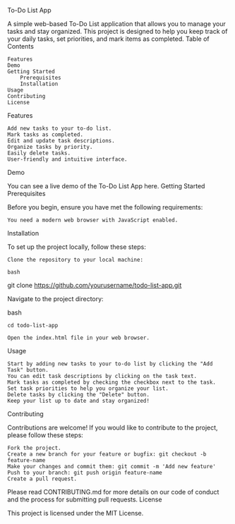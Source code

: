 To-Do List App

A simple web-based To-Do List application that allows you to manage your tasks and stay organized. This project is designed to help you keep track of your daily tasks, set priorities, and mark items as completed.
Table of Contents

    Features
    Demo
    Getting Started
        Prerequisites
        Installation
    Usage
    Contributing
    License

Features

    Add new tasks to your to-do list.
    Mark tasks as completed.
    Edit and update task descriptions.
    Organize tasks by priority.
    Easily delete tasks.
    User-friendly and intuitive interface.

Demo

You can see a live demo of the To-Do List App here.
Getting Started
Prerequisites

Before you begin, ensure you have met the following requirements:

    You need a modern web browser with JavaScript enabled.

Installation

To set up the project locally, follow these steps:

    Clone the repository to your local machine:

    bash

git clone https://github.com/yourusername/todo-list-app.git

Navigate to the project directory:

bash

    cd todo-list-app

    Open the index.html file in your web browser.

Usage

    Start by adding new tasks to your to-do list by clicking the "Add Task" button.
    You can edit task descriptions by clicking on the task text.
    Mark tasks as completed by checking the checkbox next to the task.
    Set task priorities to help you organize your list.
    Delete tasks by clicking the "Delete" button.
    Keep your list up to date and stay organized!

Contributing

Contributions are welcome! If you would like to contribute to the project, please follow these steps:

    Fork the project.
    Create a new branch for your feature or bugfix: git checkout -b feature-name
    Make your changes and commit them: git commit -m 'Add new feature'
    Push to your branch: git push origin feature-name
    Create a pull request.

Please read CONTRIBUTING.md for more details on our code of conduct and the process for submitting pull requests.
License

This project is licensed under the MIT License.
